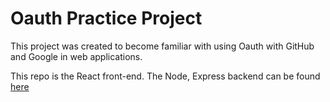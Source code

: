 # Oauth Practice Project

This project was created to become familiar with using Oauth with GitHub and Google in web applications.

This repo is the React front-end. The Node, Express backend can be found [here](https://github.com/shadeemerhi/Oauth-api)
